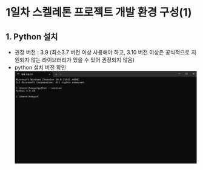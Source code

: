 # 1일차 스켈레톤 프로젝트 개발 환경 구성(1)

## 1. Python 설치
- 권장 버전 : 3.9
(최소3.7 버전 이상 사용해야 하고, 3.10 버전 이상은 공식적으로 지원되지 않는 라이브러리가 있을 수 있어 권장되지 않음)
- python 설치 버전 확인
    ![python 설치 버전 확인](assets/python버전확인.png)


